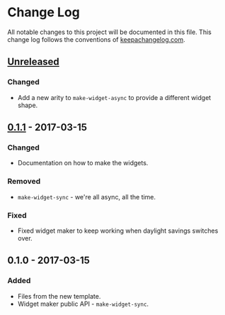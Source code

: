 # Change Log
All notable changes to this project will be documented in this file. This change log follows the conventions of [keepachangelog.com](http://keepachangelog.com/).

## [Unreleased]
### Changed
- Add a new arity to `make-widget-async` to provide a different widget shape.

## [0.1.1] - 2017-03-15
### Changed
- Documentation on how to make the widgets.

### Removed
- `make-widget-sync` - we're all async, all the time.

### Fixed
- Fixed widget maker to keep working when daylight savings switches over.

## 0.1.0 - 2017-03-15
### Added
- Files from the new template.
- Widget maker public API - `make-widget-sync`.

[Unreleased]: https://github.com/your-name/swagtest/compare/0.1.1...HEAD
[0.1.1]: https://github.com/your-name/swagtest/compare/0.1.0...0.1.1
